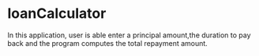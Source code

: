 # loanCalculator
In this application, user is able enter a principal amount,the duration to pay back and the program computes the total repayment amount.
